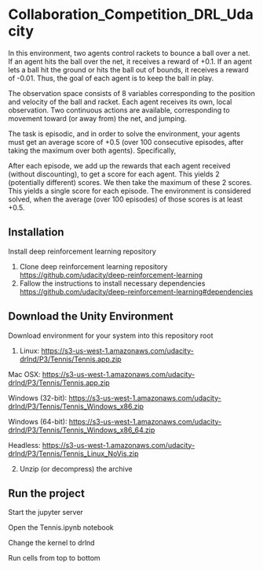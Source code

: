 # Collaboration_Competition_DRL_Udacity

In this environment, two agents control rackets to bounce a ball over a net. If an agent hits the ball over the net, it receives a reward of +0.1. If an agent lets a ball hit the ground or hits the ball out of bounds, it receives a reward of -0.01. Thus, the goal of each agent is to keep the ball in play.

The observation space consists of 8 variables corresponding to the position and velocity of the ball and racket. Each agent receives its own, local observation. Two continuous actions are available, corresponding to movement toward (or away from) the net, and jumping.

The task is episodic, and in order to solve the environment, your agents must get an average score of +0.5 (over 100 consecutive episodes, after taking the maximum over both agents). Specifically,

After each episode, we add up the rewards that each agent received (without discounting), to get a score for each agent. This yields 2 (potentially different) scores. We then take the maximum of these 2 scores. This yields a single score for each episode. The environment is considered solved, when the average (over 100 episodes) of those scores is at least +0.5.

## Installation

Install deep reinforcement learning repository

1. Clone deep reinforcement learning repository https://github.com/udacity/deep-reinforcement-learning
2. Fallow the instructions to install necessary dependencies https://github.com/udacity/deep-reinforcement-learning#dependencies

## Download the Unity Environment

Download environment for your system into this repository root

1. Linux: https://s3-us-west-1.amazonaws.com/udacity-drlnd/P3/Tennis/Tennis.app.zip

Mac OSX: https://s3-us-west-1.amazonaws.com/udacity-drlnd/P3/Tennis/Tennis.app.zip

Windows (32-bit): https://s3-us-west-1.amazonaws.com/udacity-drlnd/P3/Tennis/Tennis_Windows_x86.zip

Windows (64-bit): https://s3-us-west-1.amazonaws.com/udacity-drlnd/P3/Tennis/Tennis_Windows_x86_64.zip

Headless: https://s3-us-west-1.amazonaws.com/udacity-drlnd/P3/Tennis/Tennis_Linux_NoVis.zip

2. Unzip (or decompress) the archive

## Run the project

Start the jupyter server

Open the Tennis.ipynb notebook

Change the kernel to drlnd 

Run cells from top to bottom
